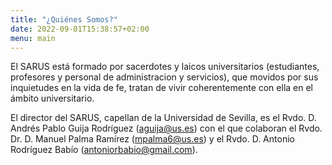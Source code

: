 ```yaml
---
title: "¿Quiénes Somos?"
date: 2022-09-01T15:38:57+02:00
menu: main
---
```


El SARUS está formado por sacerdotes y laicos universitarios (estudiantes,
profesores y personal de administracion y servicios), que movidos por sus
inquietudes en la vida de fe, tratan de vivir coherentemente con ella en el
ámbito universitario.

El director del SARUS, capellan de la Universidad de Sevilla, es el Rvdo. D.
Andrés Pablo Guija Rodríguez (aguija@us.es) con el que colaboran el Rvdo. Dr.
D. Manuel Palma Ramírez (mpalma6@us.es) y el Rvdo. D. Antonio Rodríguez Babío
(antoniorbabio@gmail.com).
